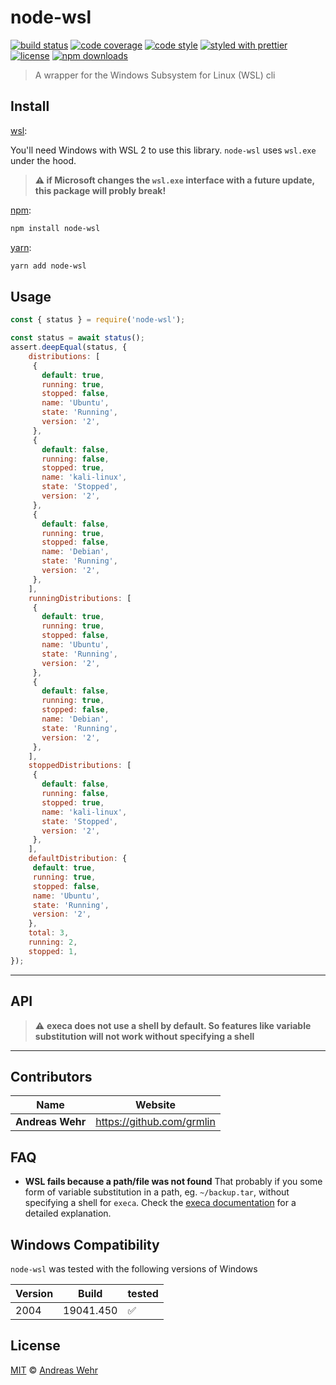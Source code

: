 # node-wsl

[![build status](https://img.shields.io/travis/grmlin/node-wsl.svg)](https://travis-ci.com/grmlin/node-wsl)
[![code coverage](https://img.shields.io/codecov/c/github/grmlin/node-wsl.svg)](https://codecov.io/gh/grmlin/node-wsl)
[![code style](https://img.shields.io/badge/code_style-eslint-5ed9c7.svg)](https://github.com/eslint/eslint)
[![styled with prettier](https://img.shields.io/badge/styled_with-prettier-ff69b4.svg)](https://github.com/prettier/prettier)
[![license](https://img.shields.io/github/license/grmlin/node-wsl.svg)](LICENSE)
[![npm downloads](https://img.shields.io/npm/dt/node-wsl.svg)](https://npm.im/node-wsl)

> A wrapper for the Windows Subsystem for Linux (WSL) cli

## Install

[wsl][]:

You'll need Windows with WSL 2 to use this library. `node-wsl` uses `wsl.exe` under the hood.

> **:warning: if Microsoft changes the `wsl.exe` interface with a future update, this package will probly break!**

[npm][]:

```sh
npm install node-wsl
```

[yarn][]:

```sh
yarn add node-wsl
```


## Usage

```js
const { status } = require('node-wsl');

const status = await status();
assert.deepEqual(status, {
    distributions: [
     {
       default: true,
       running: true,
       stopped: false,
       name: 'Ubuntu',
       state: 'Running',
       version: '2',
     },
     {
       default: false,
       running: false,
       stopped: true,
       name: 'kali-linux',
       state: 'Stopped',
       version: '2',
     },
     {
       default: false,
       running: true,
       stopped: false,
       name: 'Debian',
       state: 'Running',
       version: '2',
     },
    ],
    runningDistributions: [
     {
       default: true,
       running: true,
       stopped: false,
       name: 'Ubuntu',
       state: 'Running',
       version: '2',
     },
     {
       default: false,
       running: true,
       stopped: false,
       name: 'Debian',
       state: 'Running',
       version: '2',
     },
    ],
    stoppedDistributions: [
     {
       default: false,
       running: false,
       stopped: true,
       name: 'kali-linux',
       state: 'Stopped',
       version: '2',
     },
    ],
    defaultDistribution: {
     default: true,
     running: true,
     stopped: false,
     name: 'Ubuntu',
     state: 'Running',
     version: '2',
    },
    total: 3,
    running: 2,
    stopped: 1,
});

```


----------------



## API

> ⚠️ **execa does not use a shell by default. So features like variable substitution will not work without specifying a shell**



-------



## Contributors

| Name             | Website                     |
| ---------------- | --------------------------- |
| **Andreas Wehr** | <https://github.com/grmlin> |


## FAQ

* **WSL fails because a path/file was not found**
    That probably if you some form of variable substitution in a path, eg. `~/backup.tar`, without specifying a shell for `execa`. Check the [execa documentation](https://github.com/sindresorhus/execa/blob/master/readme.md#execafile-arguments-options) for a detailed explanation.


## Windows Compatibility

`node-wsl` was tested with the following versions of Windows

| Version | Build     | tested             |
| ------- | --------- | ------------------ |
| 2004    | 19041.450 | :white_check_mark: |


## License

[MIT](LICENSE) © [Andreas Wehr](https://github.com/grmlin)


##

[wsl]: https://docs.microsoft.com/windows/wsl/

[npm]: https://www.npmjs.com/

[yarn]: https://yarnpkg.com/

[execa-documentation]: https://github.com/sindresorhus/execa/blob/master/readme.md#execafile-arguments-options "execa documentation"

